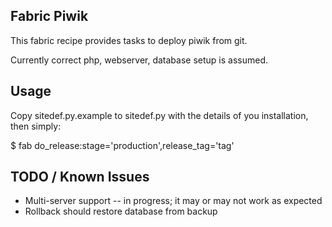 ## Fabric Piwik

This fabric recipe provides tasks to deploy piwik from git.

Currently correct php, webserver, database setup is assumed.

## Usage

Copy sitedef.py.example to sitedef.py with the details of you installation, then simply:

  $ fab do_release:stage='production',release_tag='tag'

## TODO / Known Issues

* Multi-server support -- in progress; it may or may not work as expected
* Rollback should restore database from backup
